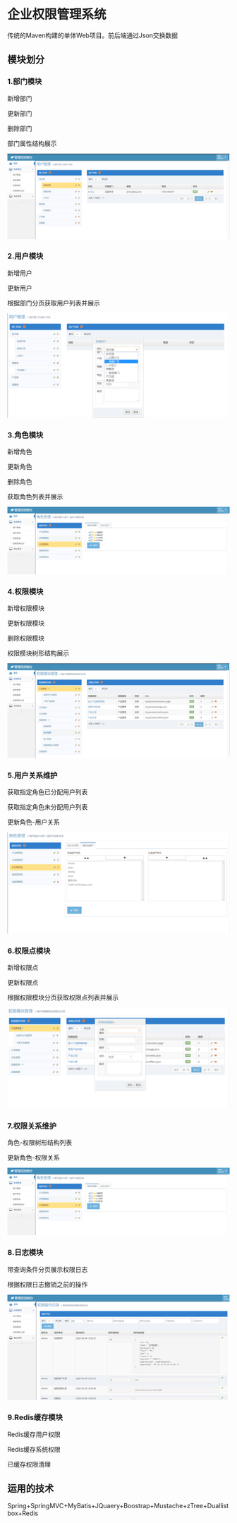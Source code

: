 # 企业权限管理系统

传统的Maven构建的单体Web项目。前后端通过Json交换数据

## 模块划分

### 1.部门模块

新增部门

更新部门

删除部门

部门属性结构展示

![1](./image/manage-use.png)

### 2.用户模块

新增用户

更新用户

根据部门分页获取用户列表并展示

![1](./image/2.png)



### 3.角色模块

新增角色

更新角色

删除角色

获取角色列表并展示

![1](./image/manage-role.png)

### 4.权限模块

新增权限模块

更新权限模块

删除权限模块

权限模块树形结构展示

![1](./image/manage-permission.png)

### 5.用户关系维护

获取指定角色已分配用户列表

获取指定角色未分配用户列表

更新角色-用户关系

![image-20200204134124416](./image/5.png)

### 6.权限点模块

新增权限点

更新权限点

根据权限模块分页获取权限点列表并展示

![image-20200204134346124](./image/6.png)

### 7.权限关系维护

角色-权限树形结构列表

更新角色-权限关系

![1](./image/manage-role.png)

### 8.日志模块

带查询条件分页展示权限日志

根据权限日志撤销之前的操作

![1](./image/manage-log.png)

### 9.Redis缓存模块

Redis缓存用户权限

Redis缓存系统权限

已缓存权限清理

## 运用的技术

Spring+SpringMVC+MyBatis+JQuaery+Boostrap+Mustache+zTree+Duallistbox+Redis

